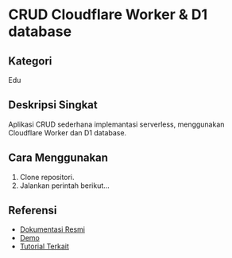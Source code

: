 # CRUD Cloudflare Worker & D1 database

## Kategori
Edu

## Deskripsi Singkat
Aplikasi CRUD sederhana implemantasi serverless, menggunakan Cloudflare Worker dan D1 database.

## Cara Menggunakan
1. Clone repositori.
2. Jalankan perintah berikut...

## Referensi
- [Dokumentasi Resmi](https://workers.cloudflare.com/)
- [Demo](https://crud.lab.donat.id)
- [Tutorial Terkait](https://donat.id)
